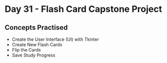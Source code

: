 # Day 31 - Flash Card Capstone Project
## Concepts Practised
- Create the User Interface (UI) with Tkinter
- Create New Flash Cards
- Flip the Cards
- Save Study Progress